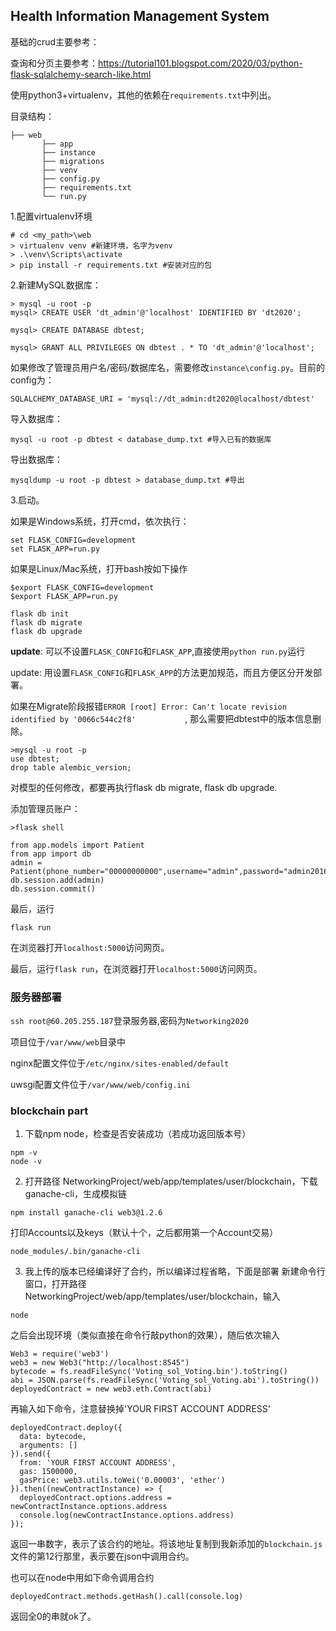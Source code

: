 ## Health Information Management System

基础的crud主要参考：

查询和分页主要参考：https://tutorial101.blogspot.com/2020/03/python-flask-sqlalchemy-search-like.html

使用python3+virtualenv，其他的依赖在`requirements.txt`中列出。

目录结构：

```
├── web
       ├── app
       ├── instance
       ├── migrations
       ├── venv
       ├── config.py
       ├── requirements.txt
       └── run.py
```

1.配置virtualenv环境

```
# cd <my_path>\web
> virtualenv venv #新建环境，名字为venv
> .\venv\Scripts\activate 
> pip install -r requirements.txt #安装对应的包
```

2.新建MySQL数据库：

```
> mysql -u root -p
mysql> CREATE USER 'dt_admin'@'localhost' IDENTIFIED BY 'dt2020';

mysql> CREATE DATABASE dbtest;

mysql> GRANT ALL PRIVILEGES ON dbtest . * TO 'dt_admin'@'localhost';

```

如果修改了管理员用户名/密码/数据库名，需要修改`instance\config.py`。目前的config为：

```
SQLALCHEMY_DATABASE_URI = 'mysql://dt_admin:dt2020@localhost/dbtest'
```

导入数据库：

```
mysql -u root -p dbtest < database_dump.txt #导入已有的数据库
```

导出数据库：

```
mysqldump -u root -p dbtest > database_dump.txt #导出
```



3.启动。

如果是Windows系统，打开cmd，依次执行：

```
set FLASK_CONFIG=development
set FLASK_APP=run.py
```

如果是Linux/Mac系统，打开bash按如下操作

```
$export FLASK_CONFIG=development
$export FLASK_APP=run.py
```



```
flask db init
flask db migrate
flask db upgrade

```

**update**: 可以不设置`FLASK_CONFIG`和`FLASK_APP`,直接使用`python run.py`运行

update: 用设置`FLASK_CONFIG`和`FLASK_APP`的方法更加规范，而且方便区分开发部署。


如果在Migrate阶段报错`ERROR [root] Error: Can't locate revision identified by '0066c544c2f8'           `, 那么需要把dbtest中的版本信息删除。

```
>mysql -u root -p
use dbtest;
drop table alembic_version;
```

对模型的任何修改，都要再执行flask db migrate, flask db upgrade. 

添加管理员账户：

```
>flask shell

from app.models import Patient
from app import db
admin = Patient(phone_number="00000000000",username="admin",password="admin2016",is_admin=True)
db.session.add(admin)
db.session.commit()
```

最后，运行

```
flask run
```

在浏览器打开`localhost:5000`访问网页。

最后，运行`flask run`，在浏览器打开`localhost:5000`访问网页。



### 服务器部署

`ssh root@60.205.255.187`登录服务器,密码为`Networking2020`

项目位于`/var/www/web`目录中

nginx配置文件位于`/etc/nginx/sites-enabled/default`

uwsgi配置文件位于`/var/www/web/config.ini`



### blockchain part


1. 下载npm node，检查是否安装成功（若成功返回版本号）
```
npm -v
node -v
```

2. 打开路径 NetworkingProject/web/app/templates/user/blockchain，下载ganache-cli，生成模拟链
```
npm install ganache-cli web3@1.2.6
```
打印Accounts以及keys（默认十个，之后都用第一个Account交易）
```
node_modules/.bin/ganache-cli

```


3. 我上传的版本已经编译好了合约，所以编译过程省略，下面是部署
新建命令行窗口，打开路径 NetworkingProject/web/app/templates/user/blockchain，输入
```
node
```
之后会出现环境（类似直接在命令行敲python的效果），随后依次输入
```
Web3 = require('web3')
web3 = new Web3("http://localhost:8545")
bytecode = fs.readFileSync('Voting_sol_Voting.bin').toString()
abi = JSON.parse(fs.readFileSync('Voting_sol_Voting.abi').toString())
deployedContract = new web3.eth.Contract(abi)
```

再输入如下命令，注意替换掉'YOUR FIRST ACCOUNT ADDRESS'
```
deployedContract.deploy({
  data: bytecode,
  arguments: []
}).send({
  from: 'YOUR FIRST ACCOUNT ADDRESS',
  gas: 1500000,
  gasPrice: web3.utils.toWei('0.00003', 'ether')
}).then((newContractInstance) => {
  deployedContract.options.address = newContractInstance.options.address
  console.log(newContractInstance.options.address)
});
```
返回一串数字，表示了该合约的地址。将该地址复制到我新添加的`blockchain.js`文件的第12行那里，表示要在json中调用合约。

也可以在node中用如下命令调用合约
```
deployedContract.methods.getHash().call(console.log)
```
返回全0的串就ok了。
